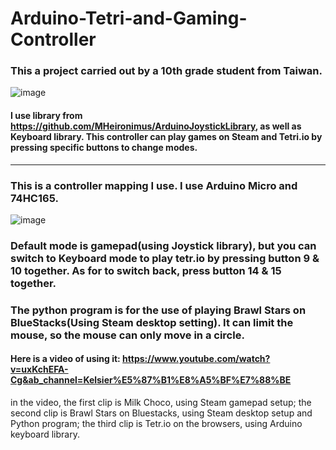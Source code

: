 # Arduino-Tetri-and-Gaming-Controller
### This a project carried out by a 10th grade student from Taiwan.
![image](https://user-images.githubusercontent.com/93872867/177001634-aaa5d5c8-ec20-45ee-bbd8-83532ecf9c51.png)

#### I use library from https://github.com/MHeironimus/ArduinoJoystickLibrary, as well as Keyboard library. This controller can play games on Steam and Tetri.io by pressing specific buttons to change modes.
---
### This is a controller mapping I use. I use Arduino Micro and 74HC165.
![image](https://user-images.githubusercontent.com/93872867/177001221-171846ff-87e4-4be0-9e21-80ebfd0b95e5.png)
### Default mode is gamepad(using Joystick library), but you can switch to Keyboard mode to play tetr.io by pressing button 9 & 10 together. As for to switch back, press button 14 & 15 together.
### The python program is for the use of playing Brawl Stars on BlueStacks(Using Steam desktop setting). It can limit the mouse, so the mouse can only move in a circle.
#### Here is a video of using it: https://www.youtube.com/watch?v=uxKchEFA-Cg&ab_channel=Kelsier%E5%87%B1%E8%A5%BF%E7%88%BE
in the video, the first clip is Milk Choco, using Steam gamepad setup;
the second clip is Brawl Stars on Bluestacks, using Steam desktop setup and Python program;
the third clip is Tetr.io on the browsers, using Arduino keyboard library.
